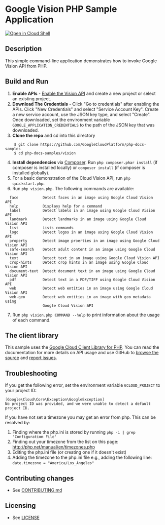 # Google Vision PHP Sample Application

[![Open in Cloud Shell][shell_img]][shell_link]

[shell_img]: http://gstatic.com/cloudssh/images/open-btn.png
[shell_link]: https://console.cloud.google.com/cloudshell/open?git_repo=https://github.com/googlecloudplatform/php-docs-samples&page=editor&working_dir=vision

## Description

This simple command-line application demonstrates how to invoke Google
Vision API from PHP.

## Build and Run
1.  **Enable APIs** - [Enable the Vision API](https://console.cloud.google.com/flows/enableapi?apiid=vision.googleapis.com)
    and create a new project or select an existing project.
2.  **Download The Credentials** - Click "Go to credentials" after enabling the APIs. Click "New Credentials"
    and select "Service Account Key". Create a new service account, use the JSON key type, and
    select "Create". Once downloaded, set the environment variable `GOOGLE_APPLICATION_CREDENTIALS`
    to the path of the JSON key that was downloaded.
3.  **Clone the repo** and cd into this directory
```
    $ git clone https://github.com/GoogleCloudPlatform/php-docs-samples
    $ cd php-docs-samples/vision
```
4.  **Install dependencies** via [Composer](http://getcomposer.org/doc/00-intro.md).
    Run `php composer.phar install` (if composer is installed locally) or `composer install`
    (if composer is installed globally).
5.  For a basic demonstration of the Cloud Vision API, run `php quickstart.php`.
6.  Run `php vision.php`. The following commands are available:
```
  face           Detect faces in an image using Google Cloud Vision API
  help           Displays help for a command
  label          Detect labels in an image using Google Cloud Vision API
  landmark       Detect landmarks in an image using Google Cloud Vision API
  list           Lists commands
  logo           Detect logos in an image using Google Cloud Vision API
  property       Detect image proerties in an image using Google Cloud Vision API
  safe-search    Detect adult content in an image using Google Cloud Vision API
  text           Detect text in an image using Google Cloud Vision API
  crop-hints     Detect crop hints in an image using Google Cloud Vision API
  document-text  Detect document text in an image using Google Cloud Vision API
  pdf            Detect text in a PDF/TIFF using Google Cloud Vision API
  web            Detect web entities in an image using Google Cloud Vision API
  web-geo        Detect web entities in an image with geo metadata using
                 Google Cloud Vision API
```
7. Run `php vision.php COMMAND --help` to print information about the usage of each command.

## The client library

This sample uses the [Google Cloud Client Library for PHP][google-cloud-php].
You can read the documentation for more details on API usage and use GitHub
to [browse the source][google-cloud-php-source] and [report issues][google-cloud-php-issues].

## Troubleshooting

If you get the following error, set the environment variable `GCLOUD_PROJECT` to your project ID:

```
[Google\Cloud\Core\Exception\GoogleException]
No project ID was provided, and we were unable to detect a default project ID.
```

If you have not set a timezone you may get an error from php. This can be resolved by:

  1. Finding where the php.ini is stored by running `php -i | grep 'Configuration File'`
  1. Finding out your timezone from the list on this page: http://php.net/manual/en/timezones.php
  1. Editing the php.ini file (or creating one if it doesn't exist)
  1. Adding the timezone to the php.ini file e.g., adding the following line: `date.timezone = "America/Los_Angeles"`

[google-cloud-php]: https://googlecloudplatform.github.io/google-cloud-php
[google-cloud-php-source]: https://github.com/GoogleCloudPlatform/google-cloud-php
[google-cloud-php-issues]: https://github.com/GoogleCloudPlatform/google-cloud-php/issues

## Contributing changes

* See [CONTRIBUTING.md](../CONTRIBUTING.md)

## Licensing

* See [LICENSE](../LICENSE)
